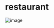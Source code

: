 # restaurant
![image](https://github.com/Kirikel/restaurant/assets/120775570/fce9419d-06b4-4ce6-99a4-ae955a3f1576)
